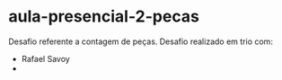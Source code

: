 # aula-presencial-2-pecas
Desafio referente a contagem de peças.
Desafio realizado em trio com:
- Rafael Savoy
- 
